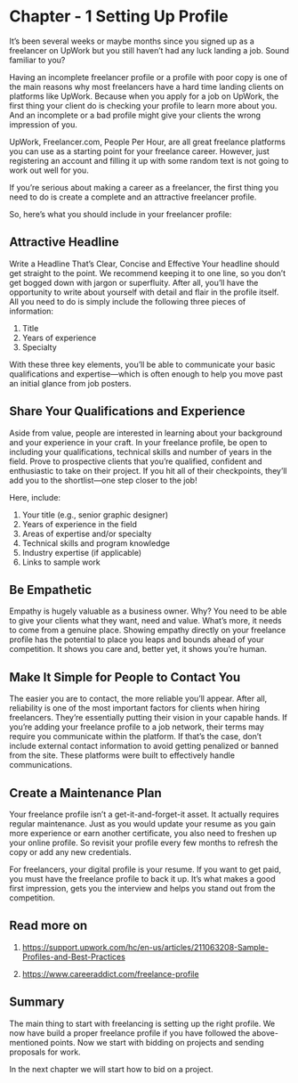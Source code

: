 # Chapter - 1 Setting Up Profile

It’s been several weeks or maybe months since you signed up as a freelancer on UpWork but you still haven’t had any luck landing a job. Sound familiar to you?

Having an incomplete freelancer profile or a profile with poor copy is one of the main reasons why most freelancers have a hard time landing clients on platforms like UpWork. Because when you apply for a job on UpWork, the first thing your client do is checking your profile to learn more about you. And an incomplete or a bad profile might give your clients the wrong impression of you.

UpWork, Freelancer.com, People Per Hour, are all great freelance platforms you can use as a starting point for your freelance career. However, just registering an account and filling it up with some random text is not going to work out well for you.

If you’re serious about making a career as a freelancer, the first thing you need to do is create a complete and an attractive freelancer profile.

So, here’s what you should include in your freelancer profile:

## Attractive Headline
 Write a Headline That’s Clear, Concise and Effective
Your headline should get straight to the point. We recommend keeping it to one line, so you don’t get bogged down with jargon or superfluity. After all, you’ll have the opportunity to write about yourself with detail and flair in the profile itself. All you need to do is simply include the following three pieces of information:
1. Title
2. Years of experience
3. Specialty

With these three key elements, you’ll be able to communicate your basic qualifications and expertise—which is often enough to help you move past an initial glance from job posters.

## Share Your Qualifications and Experience
Aside from value, people are interested in learning about your background and your experience in your craft. In your freelance profile, be open to including your qualifications, technical skills and number of years in the field. Prove to prospective clients that you’re qualified, confident and enthusiastic to take on their project. If you hit all of their checkpoints, they’ll add you to the shortlist—one step closer to the job!

Here, include:
1. Your title (e.g., senior graphic designer)
2. Years of experience in the field
3. Areas of expertise and/or specialty
4. Technical skills and program knowledge
5. Industry expertise (if applicable)
6. Links to sample work
## Be Empathetic
Empathy is hugely valuable as a business owner. Why? You need to be able to give your clients what they want, need and value. What’s more, it needs to come from a genuine place. Showing empathy directly on your freelance profile has the potential to place you leaps and bounds ahead of your competition. It shows you care and, better yet, it shows you’re human.

## Make It Simple for People to Contact You
The easier you are to contact, the more reliable you’ll appear. After all, reliability is one of the most important factors for clients when hiring freelancers. They’re essentially putting their vision in your capable hands. If you’re adding your freelance profile to a job network, their terms may require you communicate within the platform. If that’s the case, don’t include external contact information to avoid getting penalized or banned from the site. These platforms were built to effectively handle communications.

## Create a Maintenance Plan
Your freelance profile isn’t a get-it-and-forget-it asset. It actually requires regular maintenance. Just as you would update your resume as you gain more experience or earn another certificate, you also need to freshen up your online profile. So revisit your profile every few months to refresh the copy or add any new credentials.

For freelancers, your digital profile is your resume. If you want to get paid, you must have the freelance profile to back it up. It’s what makes a good first impression, gets you the interview and helps you stand out from the competition.

## Read more on
1. https://support.upwork.com/hc/en-us/articles/211063208-Sample-Profiles-and-Best-Practices

2. https://www.careeraddict.com/freelance-profile 
## Summary
The main thing to start with freelancing is setting up the right profile. We now have build a proper freelance profile if you have followed the above-mentioned points. Now we start with bidding on projects and sending proposals for work.

In the next chapter we will start how to bid on a project.